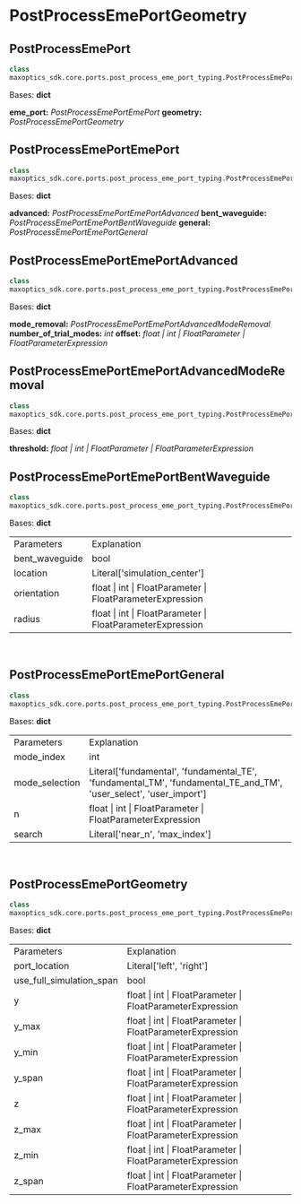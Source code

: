 # PostProcessEmePortGeometry

## PostProcessEmePort
```py
class 
maxoptics_sdk.core.ports.post_process_eme_port_typing.PostProcessEmePort(*args, **kwargs)
```
Bases: **dict**

**eme_port:** *PostProcessEmePortEmePort*
**geometry:** *PostProcessEmePortGeometry*

## PostProcessEmePortEmePort
```py 
class 
maxoptics_sdk.core.ports.post_process_eme_port_typing.PostProcessEmePortEmePort(*args, **kwargs)
```
Bases: **dict**

**advanced:** *PostProcessEmePortEmePortAdvanced*
**bent_waveguide:** *PostProcessEmePortEmePortBentWaveguide*
**general:** *PostProcessEmePortEmePortGeneral*

## PostProcessEmePortEmePortAdvanced
```py
class 
maxoptics_sdk.core.ports.post_process_eme_port_typing.PostProcessEmePortEmePortAdvanced(*args, **kwargs)
```
Bases: **dict**

**mode_removal:** *PostProcessEmePortEmePortAdvancedModeRemoval*
**number_of_trial_modes:** *int*
**offset:** *float | int | FloatParameter | FloatParameterExpression*

## PostProcessEmePortEmePortAdvancedModeRemoval
```py
class 
maxoptics_sdk.core.ports.post_process_eme_port_typing.PostProcessEmePortEmePortAdvancedModeRemoval(*args, **kwargs)
```
Bases: **dict**

**threshold:** *float | int | FloatParameter | FloatParameterExpression*

## PostProcessEmePortEmePortBentWaveguide
```py
class 
maxoptics_sdk.core.ports.post_process_eme_port_typing.PostProcessEmePortEmePortBentWaveguide(*args, **kwargs)
```
Bases: **dict**

<table class="custom-table">
  <tr>
    <td class="typeface">Parameters</td>
    <td class="typeface">Explanation</td>
  </tr>

  <tr>
    <td>bent_waveguide</td>
    <td>bool</td>
  </tr>
  <tr>
    <td>location</td>
    <td>Literal['simulation_center']</td>
  </tr>
  <tr>
    <td>orientation</td>
    <td>float | int | FloatParameter | FloatParameterExpression</td>
  </tr>
  <tr>
    <td>radius</td>
    <td>float | int | FloatParameter | FloatParameterExpression</td>
  </tr>
</table>
<br/>

## PostProcessEmePortEmePortGeneral
```py
class 
maxoptics_sdk.core.ports.post_process_eme_port_typing.PostProcessEmePortEmePortGeneral(*args, **kwargs)
```
Bases: **dict**

<table class="custom-table">
  <tr>
    <td class="typeface">Parameters</td>
    <td class="typeface">Explanation</td>
  </tr>
  <tr>
    <td>mode_index</td>
    <td>int</td>
  </tr>
  <tr>
    <td>mode_selection</td>
    <td>Literal['fundamental', 'fundamental_TE', 'fundamental_TM', 'fundamental_TE_and_TM', 'user_select', 'user_import']</td>
  </tr>
  <tr>
    <td>n</td>
    <td>float | int | FloatParameter | FloatParameterExpression</td>
  </tr>
  <tr>
    <td>search</td>
    <td>Literal['near_n', 'max_index']</td>
  </tr>
</table>
<br/>

## PostProcessEmePortGeometry
``` py
class 
maxoptics_sdk.core.ports.post_process_eme_port_typing.PostProcessEmePortGeometry(*args, **kwargs)
```
Bases: **dict**

<table class="custom-table">
  <tr>
    <td class="typeface">Parameters</td>
    <td class="typeface">Explanation</td>
  </tr>
  
  <tr>
    <td>port_location</td>
    <td>Literal['left', 'right']</td>
  </tr>
  <tr>
    <td>use_full_simulation_span</td>
    <td>bool</td>
  </tr>
  <tr>
    <td>y</td>
    <td>float | int | FloatParameter | FloatParameterExpression</td>
  </tr>
  <tr>
    <td>y_max</td>
    <td>float | int | FloatParameter | FloatParameterExpression</td>
  </tr>
  <tr>
    <td>y_min</td>
    <td>float | int | FloatParameter | FloatParameterExpression</td>
  </tr>
  <tr>
    <td>y_span</td>
    <td>float | int | FloatParameter | FloatParameterExpression</td>
  </tr>
  <tr>
    <td>z</td>
    <td>float | int | FloatParameter | FloatParameterExpression</td>
  </tr>
  <tr>
    <td>z_max</td>
    <td>float | int | FloatParameter | FloatParameterExpression</td>
  </tr>
  <tr>
    <td>z_min</td>
    <td>float | int | FloatParameter | FloatParameterExpression</td>
  </tr>
  <tr>
    <td>z_span</td>
    <td>float | int | FloatParameter | FloatParameterExpression</td>
  </tr>
</table>